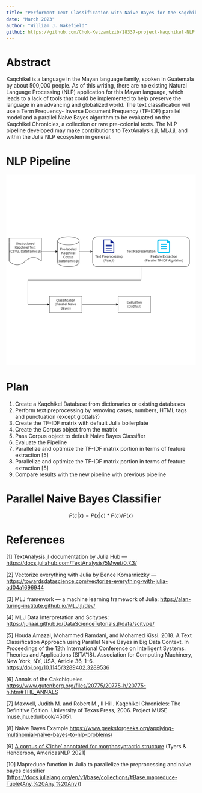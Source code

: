 ```yaml
---
title: "Performant Text Classification with Naive Bayes for the Kaqchikel Mayan language"
date: "March 2023"
author: "William J. Wakefield"
github: https://github.com/Chok-Ketzamtzib/18337-project-kaqchikel-NLP
---
```


# Abstract

Kaqchikel is a language in the Mayan language family, spoken in Guatemala by about 500,000 people. As of this writing, there are no existing Natural Language Processing (NLP) application for this Mayan language, which leads to a lack of tools that could be implemented to help preserve the language in an advancing and globalized world. The text classification will use a Term Frequency- Inverse Document Frequency (TF-IDF) parallel model and a parallel Naive Bayes algorithm to be evaluated on the Kaqchikel Chronicles, a collection or rare pre-colonial texts. The NLP pipeline developed may make contributions to TextAnalysis.jl, MLJ.jl, and within the Julia NLP ecosystem in general. 

# NLP Pipeline

![NLP Pipeline](https://raw.githubusercontent.com/Chok-Ketzamtzib/18337-project-kaqchikel-NLP/main/paper/images/pipeline.png)

# Plan

1. Create a Kaqchikel Database from dictionaries or existing databases
2. Perform text preprocessing by removing cases, numbers, HTML tags and punctuation (except glottals?)
3. Create the TF-IDF matrix with default Julia boilerplate
3. Create the Corpus object from the matrix
4. Pass Corpus object to default Naive Bayes Classifier
5. Evaluate the Pipeline
6. Parallelize and optimize the TF-IDF matrix portion in terms of feature extraction [5]
7. Parallelize and optimize the TF-IDF matrix portion in terms of feature extraction [5]
8. Compare results with the new pipeline with previous pipeline

# Parallel Naive Bayes Classifier

$$P(c|x) = P(x|c) * P(c) / P(x)$$

# References

[1] TextAnalysis.jl documentation by Julia Hub — https://docs.juliahub.com/TextAnalysis/5Mwet/0.7.3/

[2] Vectorize everything with Julia by Bence Komarniczky — https://towardsdatascience.com/vectorize-everything-with-julia-ad04a1696944

[3] MLJ framework — a machine learning framework of Julia: https://alan-turing-institute.github.io/MLJ.jl/dev/

[4] MLJ Data Interpretation and Scitypes: https://juliaai.github.io/DataScienceTutorials.jl/data/scitype/

[5] Houda Amazal, Mohammed Ramdani, and Mohamed Kissi. 2018. A Text Classification Approach using Parallel Naive Bayes in Big Data Context. In Proceedings of the 12th International Conference on Intelligent Systems: Theories and Applications (SITA'18). Association for Computing Machinery, New York, NY, USA, Article 36, 1–6. https://doi.org/10.1145/3289402.3289536

[6] Annals of the Cakchiqueles https://www.gutenberg.org/files/20775/20775-h/20775-h.htm#THE_ANNALS

[7] Maxwell, Judith M. and Robert M., II Hill. Kaqchikel Chronicles: The Definitive Edition. University of Texas Press, 2006. Project MUSE muse.jhu.edu/book/45051.

[8] Naive Bayes Example https://www.geeksforgeeks.org/applying-multinomial-naive-bayes-to-nlp-problems/

[9] [A corpus of K’iche’ annotated for morphosyntactic structure](https://aclanthology.org/2021.americasnlp-1.2) (Tyers & Henderson, AmericasNLP 2021)

[10] Mapreduce function in Julia to parallelize the preprocessing and naive bayes classifier (https://docs.julialang.org/en/v1/base/collections/#Base.mapreduce-Tuple{Any,%20Any,%20Any})